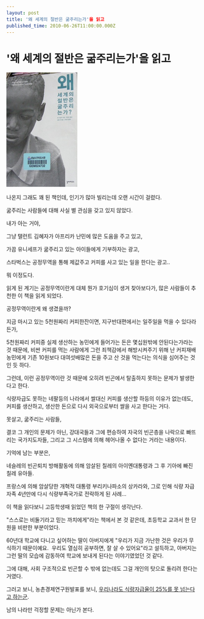 ```yaml
---
layout: post
title: '왜 세계의 절반은 굶주리는가'을 읽고
published_time: 2010-06-26T11:00:00.000Z
---
```


# '왜 세계의 절반은 굶주리는가'을 읽고


![](../pds/201006/25/80/a0109780_4c240fb3db6f6.jpg)

나온지 그래도 꽤 된 책인데, 인기가 많아 빌리는데 오랜 시간이 걸렸다.

굶주리는 사람들에 대해 사실 별 관심을 갖고 있지 않았다.

내가 아는 거야,

그냥 탤런트 김혜자가 아프리카 난민에 많은 도움을 주고 있고,

가끔 유니세프가 굶주리고 있는 아이들에게 기부하자는 광고,

스타벅스는 공정무역을 통해 제값주고 커피를 사고 있는 일을 한다는 광고..

뭐 이정도다.

읽게 된 계기는 공정무역이란게 대체 뭔가 호기심이 생겨 찾아보다가, 많은 사람들이 추천한 이 책을 읽게 되었다.

공정무역이란게 왜 생겼을까?

지금 마시고 있는 5천원짜리 커피한잔이면, 지구반대편에서는 일주일을 먹을 수 있다라든가,

5천원짜리 커피중 실제 생산하는 농민에게 들어가는 돈은 몇십원밖에 안된다는가라는 것 때문에, 비싼 커피를 먹는 사람에게 그런 죄책감에서 해방시켜주기 위해 난 커피재배 농민에게 기존 10원보다 대여섯배많은 돈을 주고 산 것을 먹는다는 의식을 심어주는 것인 듯 하다.

그런데, 이런 공정무역이란 것 때문에 오히려 빈곤에서 탈출하지 못하는 문제가 발생한다고 한다.

식량자급도 못하는 네팔등의 나라에서 쌀대신 커피를 생산할 하등의 이유가 없는데도, 커피를 생산하고, 생산한 돈으로 다시 외국으로부터 쌀을 사고 한다는 거다.

못살고, 굶주리는 사람들,

결코 그 개인의 문제가 아닌, 강대국들과 그에 편승하여 자국의 빈곤층을 나락으로 빠뜨리는 국가지도자들, 그리고 그 시스템에 의해 헤어나올 수 없다는 거라는 내용이다.

기억에 남는 부분은,

네슬레의 빈곤퇴치 방해활동에 의해 암살된 칠레의 아이옌대통령과 그 후 기아에 빠진 칠레 유아들.

프랑스에 의해 암살당한 개혁적 대통령 부리키나파소의 상카라와, 그로 인해 식량 자급자족 4년만에 다시 식량부족국가로 전락하게 된 사례...

이 책을 읽다보니 고등학생때 읽었던 책의 한 구절이 생각난다.

"스스로는 비둘기라고 믿는 까치에게"라는 책에서 본 것 같은데, 초등학교 교과서 한 단원을 비판한 부분이었다.

60년대 학교에 다니고 싶어하는 딸이 아버지에게 "우리가 지금 가난한 것은 우리가 무식하기 때문이예요.  우리도 열심히 공부하면, 잘 살 수 있어요"라고 설득하고, 아버지는 그런 딸의 모습에 감동하여 학교에 보내게 된다는 이야기였었던 것 같다.

그에 대해, 사회 구조적으로 빈곤할 수 밖에 없는데도 그걸 개인의 탓으로 돌리려 한다는 거였다.

그러고 보니, 농촌경제연구원발표를 보니, [우리나라도 식량자급율이 25%를 못 넘는다고 하는군](http://www.xn--289a74gn1v.kr/kor/info/news_eview.php?cpage=15&kid=0000012114BA3A3Acbffec0538feac67&&).

남의 나라만 걱정할 문제는 아닌가 본다.

